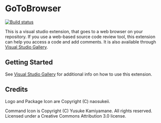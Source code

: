 GoToBrowser
===========

[![Build status](https://ci.appveyor.com/api/projects/status/txlqrtje3n7oyvpc?svg=true)](https://ci.appveyor.com/project/munyabe/gotobrowser)

This is a visual studio extension, that goes to a web browser on your repository.
If you use a web-based source code review tool, this extension can help you access a code and add comments.
It is also available through [Visual Studio Gallery](http://visualstudiogallery.msdn.microsoft.com/784dd162-53e2-40ff-a8e6-eb6a4bb9acc8).

## Getting Started
See [Visual Studio Gallery](http://visualstudiogallery.msdn.microsoft.com/784dd162-53e2-40ff-a8e6-eb6a4bb9acc8) for additional info on how to use this extension.

## Credits
Logo and Package Icon are Copyright (C) naosukeii.

Command Icon is Copyright (C) Yusuke Kamiyamane. All rights reserved. Licensed under a Creative Commons Attribution 3.0 license.
